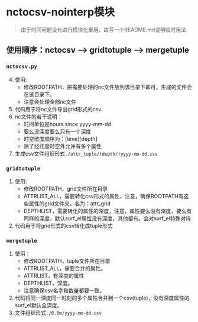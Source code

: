 # nctocsv-nointerp模块

>由于时间问题没有进行模块化重用，故写一个README.md说明临时用法

## 使用顺序：nctocsv --> gridtotuple --> mergetuple
### ```nctocsv.py```
4. 使用:
    + 修改ROOTPATH，把需要处理的nc文件放到该目录下即可，生成的文件会在该目录下。
    + 注意会处理全部nc文件
1. 代码用于将nc文件导出grid形式的csv
2. nc文件的若干说明：
    + 时间单位是hours since yyyy-mm-dd
    + 要么没深度要么只有一个深度
    + 时空维度顺序为：[time][depth]
    + 除了经纬度时空外允许有多个属性
2. 生成csv文件组织形式```./attr_tuple/(depth/)yyyy-mm-dd.csv```

### ```gridtotuple```
1. 使用:
    + 修改ROOTPATH，grid文件所在目录
    + ATTRLIST_ALL，需要转化csv形式的属性，注意，确保ROOTPATH有这些属性的grid文件夹，名为：attr_grid
    + DEPTHLIST，需要转化的属性的深度，注意，属性要么没有深度，要么有同样的深度，默认surf_el属性没有深度，其他都有。会对surf_el特殊对待
2. 代码用于将grid形式的csv转化成tuple形式

### ```mergetuple```
1. 使用：
    + 修改ROOTPATH，tuple文件所在目录
    + ATTRLIST_ALL，需要合并的属性。
    + ATTRLIST，有深度的属性
    + DEPTHLIST，深度。
    + 注意确保csv名字和数量都要一致。
2. 代码将同一深度同一时刻的多个属性合并到一个csv(tuple)，没有深度属性的surf_el默认全深度。
2. 文件组织形式```./0.0m/yyyy-mm-dd.csv```


